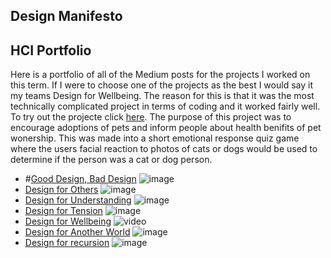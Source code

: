## Design Manifesto



## HCI Portfolio 

Here is a portfolio of all of the Medium posts for the projects I worked on this term. If I were to choose one of the projects as the best I would say it my teams Design for Wellbeing. The reason for this is that it was the most technically complicated project in terms of coding and it worked fairly well. To try out the projecte click [here](https://brcoll.github.io/DesignForWellbeing/). The purpose of this project was to encourage adoptions of pets and inform people about health benifits of pet wonership. This was made into a short emotional response quiz game where the users facial reaction to photos of cats or dogs would be used to determine if the person was a cat or dog person. 

- #[Good Design, Bad Design](https://medium.com/@nxgamarra/good-design-bad-design-ab062df17c6b)
![image](https://cdn-images-1.medium.com/max/1100/1*nYVx5xwpQhN1douGr0TNBA.png)
- [Design for Others](https://medium.com/@cormac.collier/design-for-feedback-c212af828ccc)
![image](https://cdn-images-1.medium.com/max/440/0*JFqXXOjzzLyilelS.)
- [Design for Understanding](https://medium.com/@tiffanykayo96/design-for-understanding-billionaire-data-b04b9f6ba220)
![image](https://cdn-images-1.medium.com/max/1100/1*4zY-w2ANF6-_k4W5ugnLYw.png)
- [Design for Tension](https://medium.com/@nxgamarra/design-for-tension-c81434e5096c)
![image](https://cdn-images-1.medium.com/max/880/1*58TTNqsCFfZFZZnP77n3zQ.pnglS.)
- [Design for Wellbeing](https://medium.com/@ilanazeldin/design-for-wellbeing-7cc8d2f7a9a7)
![video](https://youtu.be/jjCbuyv5IR8)
- [Design for Another World](https://niko1499.github.io/Design-Manifesto/)
![image](https://cdn-images-1.medium.com/max/440/0*JFqXXOjzzLyilelS.)
- [Design for recursion](https://niko1499.github.io/Design-Manifesto/)
![image](https://cdn-images-1.medium.com/max/440/0*JFqXXOjzzLyilelS.)



















